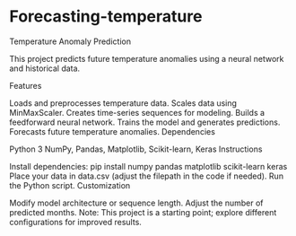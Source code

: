 # Forecasting-temperature

Temperature Anomaly Prediction

This project predicts future temperature anomalies using a neural network and historical data.

Features

Loads and preprocesses temperature data.
Scales data using MinMaxScaler.
Creates time-series sequences for modeling.
Builds a feedforward neural network.
Trains the model and generates predictions.
Forecasts future temperature anomalies.
Dependencies

Python 3
NumPy, Pandas, Matplotlib, Scikit-learn, Keras
Instructions

Install dependencies: pip install numpy pandas matplotlib scikit-learn keras
Place your data in data.csv (adjust the filepath in the code if needed).
Run the Python script.
Customization

Modify model architecture or sequence length.
Adjust the number of predicted months.
Note: This project is a starting point; explore different configurations for improved results.
